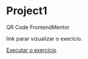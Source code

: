 # Project1
 QR Code FrontendMentor

<p>link parar vizualizar o execício.</p>
<a href="https://pinheirops.github.io/FrontEndMentor-QRCODE/QRcode.html"> Executar o exercício </a>